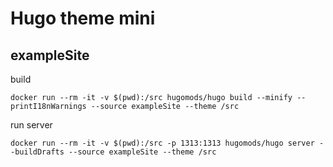 # Hugo theme mini

## exampleSite


build

```shell
docker run --rm -it -v $(pwd):/src hugomods/hugo build --minify --printI18nWarnings --source exampleSite --theme /src
```

run server

```shell
docker run --rm -it -v $(pwd):/src -p 1313:1313 hugomods/hugo server --buildDrafts --source exampleSite --theme /src
```
